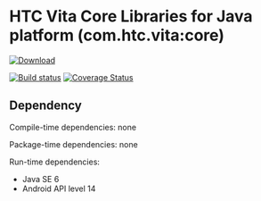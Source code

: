 # HTC Vita Core Libraries for Java platform (com.htc.vita:core)

[![Download](https://api.bintray.com/packages/viveportsoftware/maven-public/vita_core_java/images/download.svg)](https://bintray.com/viveportsoftware/maven-public/vita_core_java/_latestVersion)

[![Build status](https://ci.appveyor.com/api/projects/status/uru3m7ph5k6nrkut/branch/master?svg=true)](https://ci.appveyor.com/project/kenelin/vita-core-java/branch/master) [![Coverage Status](https://coveralls.io/repos/github/ViveportSoftware/vita_core_java/badge.svg?branch=master)](https://coveralls.io/github/ViveportSoftware/vita_core_java?branch=master)

## Dependency

Compile-time dependencies: none

Package-time dependencies: none

Run-time dependencies:

* Java SE 6
* Android API level 14
